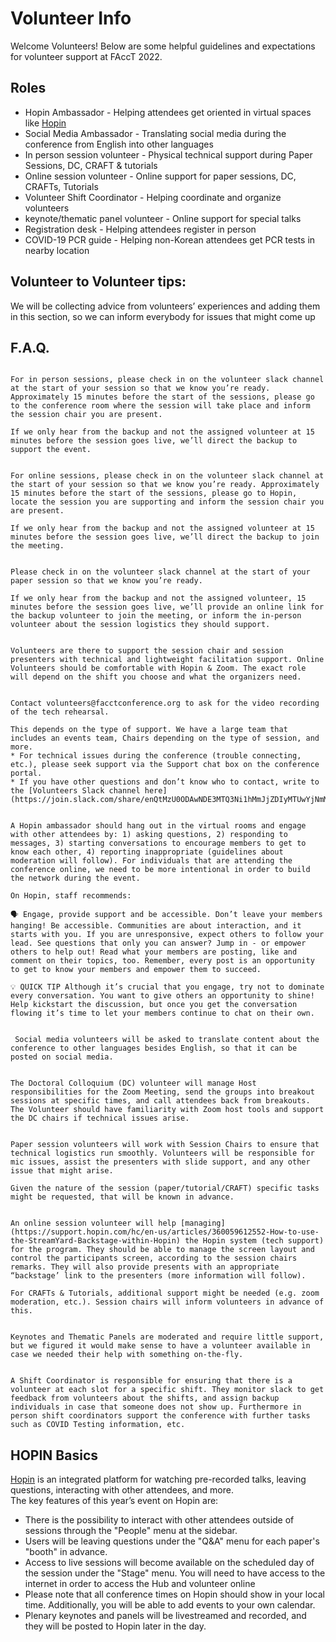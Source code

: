 # Volunteer Info

Welcome Volunteers! Below are some helpful guidelines and expectations for volunteer support at FAccT 2022.

## Roles

* Hopin Ambassador - Helping attendees get oriented in virtual spaces like [Hopin](https://hopin.com/events/acm-facct-22)
* Social Media Ambassador - Translating social media during the conference from English into other languages
* In person session volunteer - Physical technical support during Paper Sessions, DC, CRAFT & tutorials
* Online session volunteer - Online support for paper sessions, DC, CRAFTs, Tutorials
* Volunteer Shift Coordinator - Helping coordinate and organize volunteers
* keynote/thematic panel volunteer - Online support for special talks
* Registration desk - Helping attendees register in person
* COVID-19 PCR guide - Helping non-Korean attendees get PCR tests in nearby location



## Volunteer to Volunteer tips:

We will be collecting advice from volunteers’ experiences and adding them in this section, so we can inform everybody for issues that might come up



## F.A.Q.

```{dropdown} How do I start an in-person session volunteer shift?

For in person sessions, please check in on the volunteer slack channel at the start of your session so that we know you’re ready. Approximately 15 minutes before the start of the sessions, please go to the conference room where the session will take place and inform the session chair you are present.

If we only hear from the backup and not the assigned volunteer at 15 minutes before the session goes live, we’ll direct the backup to support the event.

```

```{dropdown} How do I start an online volunteer shift?

For online sessions, please check in on the volunteer slack channel at the start of your session so that we know you’re ready. Approximately 15 minutes before the start of the sessions, please go to Hopin, locate the session you are supporting and inform the session chair you are present.

If we only hear from the backup and not the assigned volunteer at 15 minutes before the session goes live, we’ll direct the backup to join the meeting.

```

```{dropdown}  How Do I start a Backup shift?

Please check in on the volunteer slack channel at the start of your paper session so that we know you’re ready.

If we only hear from the backup and not the assigned volunteer, 15 minutes before the session goes live, we’ll provide an online link for the backup volunteer to join the meeting, or inform the in-person volunteer about the session logistics they should support.

```

```{dropdown}  What are volunteers be responsible for?

Volunteers are there to support the session chair and session presenters with technical and lightweight facilitation support. Online Volunteers should be comfortable with Hopin & Zoom. The exact role will depend on the shift you choose and what the organizers need.

```

```{dropdown} How can I get trained to use the conference digital tools?

Contact volunteers@facctconference.org to ask for the video recording of the tech rehearsal.

This depends on the type of support. We have a large team that includes an events team, Chairs depending on the type of session, and more.
* For technical issues during the conference (trouble connecting, etc.), please seek support via the Support chat box on the conference portal.
* If you have other questions and don’t know who to contact, write to the [Volunteers Slack channel here](https://join.slack.com/share/enQtMzU0ODAwNDE3MTQ3Ni1hMmJjZDIyMTUwYjNmM2RhMjg5Mzg3MDU3MGQ2ZWRiMGVkNWE1N2I2ODg0NzViODk2ZjBjNzUyNjVhZjkzOTk1).

```

```{dropdown} What does a Hopin ambassador do?**

A Hopin ambassador should hang out in the virtual rooms and engage with other attendees by: 1) asking questions, 2) responding to messages, 3) starting conversations to encourage members to get to know each other, 4) reporting inappropriate (guidelines about moderation will follow). For individuals that are attending the conference online, we need to be more intentional in order to build the network during the event.

On Hopin, staff recommends:

🗣 Engage, provide support and be accessible. Don’t leave your members hanging! Be accessible. Communities are about interaction, and it starts with you. If you are unresponsive, expect others to follow your lead. See questions that only you can answer? Jump in - or empower others to help out! Read what your members are posting, like and comment on their topics, too. Remember, every post is an opportunity to get to know your members and empower them to succeed.

💡 QUICK TIP Although it’s crucial that you engage, try not to dominate every conversation. You want to give others an opportunity to shine! Help kickstart the discussion, but once you get the conversation flowing it’s time to let your members continue to chat on their own.

```

```{dropdown} What does a social media ambassador do?

 Social media volunteers will be asked to translate content about the conference to other languages besides English, so that it can be posted on social media.

```

```{dropdown} What does an online doctoral colloquium volunteer do?

The Doctoral Colloquium (DC) volunteer will manage Host responsibilities for the Zoom Meeting, send the groups into breakout sessions at specific times, and call attendees back from breakouts. The Volunteer should have familiarity with Zoom host tools and support the DC chairs if technical issues arise.

```

```{dropdown} What does an in person session volunteer do?

Paper session volunteers will work with Session Chairs to ensure that technical logistics run smoothly. Volunteers will be responsible for mic issues, assist the presenters with slide support, and any other issue that might arise. 

Given the nature of the session (paper/tutorial/CRAFT) specific tasks might be requested, that will be known in advance. 

```

```{dropdown} What does an online session volunteer do?

An online session volunteer will help [managing](https://support.hopin.com/hc/en-us/articles/360059612552-How-to-use-the-StreamYard-Backstage-within-Hopin) the Hopin system (tech support) for the program. They should be able to manage the screen layout and control the participants screen, according to the session chairs remarks. They will also provide presents with an appropriate “backstage’ link to the presenters (more information will follow).

For CRAFTs & Tutorials, additional support might be needed (e.g. zoom moderation, etc.). Session chairs will inform volunteers in advance of this.

```

```{dropdown} What does a keynote/thematic panel volunteer do?

Keynotes and Thematic Panels are moderated and require little support, but we figured it would make sense to have a volunteer available in case we needed their help with something on-the-fly.

```

```{dropdown} What does a Shift Coordinator do?

A Shift Coordinator is responsible for ensuring that there is a volunteer at each slot for a specific shift. They monitor slack to get feedback from volunteers about the shifts, and assign backup individuals in case that someone does not show up. Furthermore in person shift coordinators support the conference with further tasks such as COVID Testing information, etc. 

```


## HOPIN Basics

[Hopin](https://hopin.com/events/acm-facct-22) is an integrated platform for watching pre-recorded talks, leaving questions, interacting with other attendees, and more.  
The key features of this year’s event on Hopin are:
* There is the possibility to interact with other attendees outside of sessions through the "People" menu at the sidebar.
* Users will be leaving questions under the "Q&A" menu for each paper's "booth" in advance.
* Access to live sessions will become available on the scheduled day of the session under the "Stage" menu.  You will need to have access to the internet in order to access the Hub and volunteer online
* Please note that all conference times on Hopin should show in your local time. Additionally, you will be able to add events to your own calendar.
* Plenary keynotes and panels will be livestreamed and recorded, and they will be posted to Hopin later in the day.

